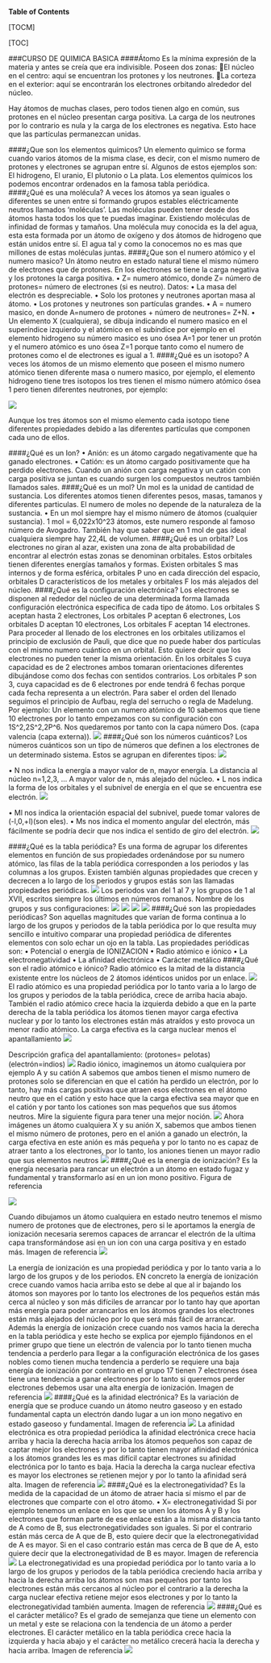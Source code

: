 **Table of Contents**

[TOCM]

[TOC]

###CURSO DE QUIMICA BASICA
####Átomo
Es la mínima expresión de la materia y antes se creía que era indivisible.
Poseen dos zonas:
El núcleo en el centro: aquí se encuentran los protones y los neutrones.
La corteza en el exterior: aquí se encontrarán los electrones orbitando alrededor del   núcleo.

Hay átomos de muchas clases, pero todos tienen algo en común, sus protones en el núcleo presentan carga positiva. La carga de los neutrones por lo contrario es nula y la carga de los electrones es negativa. Esto hace que las partículas permanezcan unidas.

####¿Que son los elementos químicos?
Un elemento químico se forma cuando varios átomos de la misma clase, es decir, con el mismo numero de protones y electrones se agrupan entre sí. Algunos de estos ejemplos son: El hidrogeno, El uranio, El plutonio o La plata. Los elementos químicos los podemos encontrar ordenados en la famosa tabla periódica.  
####¿Qué es una molécula?
A veces los átomos ya sean iguales o diferentes se unen entre si formando grupos estables eléctricamente neutros llamados ‘moléculas’. Las moléculas pueden tener desde dos átomos hasta todos los que te puedas imaginar. Existiendo moléculas de infinidad de formas y tamaños.
Una molécula muy conocida es la del agua, esta esta formada por un átomo de oxígeno y dos átomos de hidrogeno que están unidos entre sí. El agua tal y como la conocemos no es mas que millones de estas moléculas juntas.
####¿Que son el numero atómico y el numero masico?
Un átomo neutro en estado natural tiene el mismo número de electrones que de protones. En los electrones se tiene la carga negativa y los protones la carga positiva.
•	Z= numero atómico, donde Z= número de protones= número de electrones (si es neutro).
Datos:
•	La masa del electrón es despreciable.
•	Solo los protones y neutrones aportan masa al átomo.
•	Los protones y neutrones son partículas grandes.
•	A = numero masico, en donde A=numero de protones + número de neutrones= Z+N.
•	Un elemento X (cualquiera), se dibuja indicando el numero masico en el superíndice izquierdo y el atómico en el subíndice por ejemplo en el elemento hidrogeno su número masico es uno ósea A=1 por tener un protón y el numero atómico es uno ósea Z=1 porque tanto como el numero de protones como el de electrones es igual a 1.
####¿Qué es un isotopo?
A veces los átomos de un mismo elemento que poseen el mismo numero atómico tienen diferente masa o numero masico, por ejemplo, el elemento hidrogeno tiene tres isotopos los tres tienen el mismo número atómico ósea 1 pero tienen diferentes neutrones, por ejemplo:

![](https://github.com/FapCod/CursoBasicoDeQuimica/blob/master/Picture1.png)

Aunque los tres átomos son el mismo elemento cada isotopo tiene diferentes propiedades debido a las diferentes partículas que componen cada uno de ellos.

####¿Qué es un Ion?
•	Anión: es un átomo cargado negativamente que ha ganado electrones.
•	Catión: es un átomo cargado positivamente que ha perdido electrones.
Cuando un anión con carga negativa y un catión con carga positiva se juntan es cuando surgen los compuestos neutros también llamados sales.
####¿Qué es un mol?
Un mol es la unidad de cantidad de sustancia.
Los diferentes atomos tienen diferentes pesos, masas, tamanos y diferentes particulas.
El numero de moles no depende de la naturaleza de la sustancia.
•	En un mol siempre hay el mismo número de átomos (cualquier sustancia).
1 mol = 6,022x10^23 átomos, este numero responde al famoso número de Avogadro.
También hay que saber que en 1 mol de gas ideal cualquiera siempre hay 22,4L de volumen.
####¿Qué es un orbital? 
Los electrones no giran al azar, existen una zona de alta probabilidad de encontrar al electrón estas zonas se denominan orbitales.
Estos orbitales tienen diferentes energías tamaños y formas. Existen orbitales S mas internos y de forma esférica, orbitales P uno en cada dirección del espacio, orbitales D característicos de los metales y orbitales F los más alejados del núcleo.
####¿Qué es la configuración electrónica?
Los electrones se disponen al rededor del núcleo de una determinada forma llamada configuración electrónica especifica de cada tipo de átomo.
Los orbitales S aceptan hasta 2 electrones, Los orbitales P aceptan 6 electrones, Los orbitales D aceptan 10 electrones, Los orbitales F aceptan 14 electrones.
Para proceder al llenado de los electrones en los orbitales utilizamos el principio de exclusión de Pauli, que dice que no puede haber dos partículas con el mismo numero cuántico en un orbital. Esto quiere decir que los electrones no pueden tener la misma orientación.
En los orbitales S cuya capacidad es de 2 electrones ambos tomaran orientaciones diferentes dibujándose como dos fechas con sentidos contrarios.
Los orbitales P son 3, cuya capacidad es de 6 electrones por ende tendrá 6 fechas porque cada fecha representa a un electrón. Para saber el orden del llenado seguimos el principio de Aufbau, regla del serrucho o regla de Madelung.
Por ejemplo: Un elemento con un numero atómico de 10 sabemos que tiene 10 electrones por lo tanto empezamos con su configuración con 1S^2,2S^2,2P^6. Nos quedaremos por tanto con la capa número Dos. (capa valencia (capa externa)).
![](https://github.com/FapCod/CursoBasicoDeQuimica/blob/master/Picture2.png)
####¿Qué son los números cuánticos?
Los números cuánticos son un tipo de números que definen a los electrones de un determinado sistema. Estos se agrupan en diferentes tipos:
![](https://github.com/FapCod/CursoBasicoDeQuimica/blob/master/Picture33.png)

•	N nos indica la energía a mayor valor de n, mayor energía. La distancia al núcleo n=1,2,3, … A mayor valor de n, más alejado del núcleo.
•	L nos indica la forma de los orbitales y el subnivel de energía en el que se encuentra ese electrón.
![](https://github.com/FapCod/CursoBasicoDeQuimica/blob/master/Picture3.png)

•	Ml nos indica la orientación espacial del subnivel, puede tomar valores de (-l,0,+l)(son eles).
•	Ms nos indica el momento angular del electrón, más fácilmente se podría decir que nos indica el sentido de giro del electrón.
![](https://github.com/FapCod/CursoBasicoDeQuimica/blob/master/Picture4.png)

####¿Qué es la tabla periódica?
Es una forma de agrupar los diferentes elementos en función de sus propiedades ordenándose por su numero atómico, las filas de la tabla periódica corresponden a los periodos y las columnas a los grupos. Existen también algunas propiedades que crecen y decrecen a lo largo de los periodos y grupos estás son las llamadas propiedades periódicas.
![](https://github.com/FapCod/CursoBasicoDeQuimica/blob/master/Picture5.png)
Los periodos van del 1 al 7 y los grupos de 1 al XVII, escritos siempre los últimos en números romanos.
Nombre de los grupos y sus configuraciones:
![](https://github.com/FapCod/CursoBasicoDeQuimica/blob/master/Picture6.png)
![](https://github.com/FapCod/CursoBasicoDeQuimica/blob/master/Picture7.png)
![](https://github.com/FapCod/CursoBasicoDeQuimica/blob/master/Picture8.png)
![](https://github.com/FapCod/CursoBasicoDeQuimica/blob/master/Picture9.png)
####¿Qué son las propiedades periódicas?
Son aquellas magnitudes que varían de forma continua a lo largo de los grupos y periodos de la tabla periódica por lo que resulta muy sencillo e intuitivo comparar una propiedad periódica de diferentes elementos con solo echar un ojo en la tabla.
Las propiedades periódicas son:
•	Potencial o energía de IONIZACION
•	Radio atómico e iónico
•	La electronegatividad 
•	La afinidad electrónica 
•	Carácter metálico
####¿Qué son el radio atómico e iónico?
Radio atómico es la mitad de la distancia existente entre los núcleos de 2 átomos idénticos unidos por un enlace.
![](https://github.com/FapCod/CursoBasicoDeQuimica/blob/master/Picture10.png)
El radio atómico es una propiedad periódica por lo tanto varia a lo largo de los grupos y periodos de la tabla periódica, crece de arriba hacia abajo. También el radio atómico crece hacia la izquierda debido a que en la parte derecha de la tabla periódica los átomos tienen mayor carga efectiva nuclear y por lo tanto los electrones están más atraídos y esto provoca un menor radio atómico.
La carga efectiva es la carga nuclear menos el apantallamiento 
![](https://github.com/FapCod/CursoBasicoDeQuimica/blob/master/Picture11.png)

Descripción grafica del apantallamiento: (protones= pelotas) (electrón=indios)
![](https://github.com/FapCod/CursoBasicoDeQuimica/blob/master/Picture12.png)
Radio iónico, imaginemos un átomo cualquiera por ejemplo A y su catión A sabemos que ambos tienen el mismo numero de protones solo se diferencian en que el catión ha perdido un electrón, por lo tanto, hay más cargas positivas que atraen esos electrones en el átomo neutro que en el catión y esto hace que la carga efectiva sea mayor que en el catión y por tanto los cationes son mas pequeños que sus átomos neutros. Mire la siguiente figura para tener una mejor noción.
![](https://github.com/FapCod/CursoBasicoDeQuimica/blob/master/Picture13.png)
Ahora imágenes un átomo cualquiera X y su anión X, sabemos que ambos tienen el mismo número de protones, pero en el anión a ganado un electrón, la carga efectiva en este anión es más pequeña y por lo tanto no es capaz de atraer tanto a los electrones, por lo tanto, los aniones tienen un mayor radio que sus elementos neutros 
![](https://github.com/FapCod/CursoBasicoDeQuimica/blob/master/Picture14.png)
####¿Qué es la energía de ionización?
 Es la energía necesaria para rancar un electrón a un átomo en estado fugaz y fundamental y transformarlo así en un ion mono positivo. Figura de referencia 

![](https://github.com/FapCod/CursoBasicoDeQuimica/blob/master/Picture15.png)

Cuando dibujamos un átomo cualquiera en estado neutro tenemos el mismo numero de protones que de electrones, pero si le aportamos la energía de ionización necesaria seremos capaces de arrancar el electrón de la ultima capa transformándose asi en un ion con una carga positiva y en estado más. Imagen de referencia 
![](https://github.com/FapCod/CursoBasicoDeQuimica/blob/master/Picture16.png)

La energía de ionización es una propiedad periódica y por lo tanto varia a lo largo de los grupos y de los periodos. EN concreto la energía de ionización crece cuando vamos hacia arriba esto se debe al que al ir bajando los átomos son mayores por lo tanto los electrones de los pequeños están más cerca al núcleo y son más difíciles de arrancar por lo tanto hay que aportan más energía para poder arrancarlos en los átomos grandes los electrones están más alejados del núcleo por lo que será más fácil de arrancar. Además la energía de ionización crece cuando nos vamos hacia la derecha en la tabla periódica y este hecho se explica por ejemplo fijándonos en el primer grupo que tiene un electrón de valencia por lo tanto tienen mucha tendencia a perderlo para llegar a la configuración electrónica de los gases nobles como tienen mucha tendencia a perderlo se requiere una baja energía de ionización por contrario en el grupo 17 tienen 7 electrones ósea tiene una tendencia a ganar electrones por lo tanto si queremos perder electrones debemos usar una alta energía de ionización. Imagen de referencia 
![](https://github.com/FapCod/CursoBasicoDeQuimica/blob/master/Picture17.png)
####¿Qué es la afinidad electrónica?
Es la variación de energía que se produce cuando un átomo neutro gaseoso y en estado fundamental capta un electrón dando lugar a un ion mono negativo en estado gaseoso y fundamental. Imagen de referencia
![](https://github.com/FapCod/CursoBasicoDeQuimica/blob/master/Picture18.png)
La afinidad electrónica es otra propiedad periódica la afinidad electrónica crece hacia arriba y hacia la derecha hacia arriba los átomos pequeños son capaz de captar mejor los electrones y por lo tanto tienen mayor afinidad electrónica a los átomos grandes les es mas difícil captar electrones su afinidad electrónica por lo tanto es baja. Hacia la derecha la carga nuclear efectiva es mayor los electrones se retienen mejor y por lo tanto la afinidad será alta. Imagen de referencia 
![](https://github.com/FapCod/CursoBasicoDeQuimica/blob/master/Picture19.png)
####¿Qué es la electronegatividad?
Es la medida de la capacidad de un átomo de atraer hacia sí mismo el par de electrones que comparte con el otro átomo.
•	X= electronegatividad 
Si por ejemplo tenemos un enlace en los que se unen los átomos A y B y los electrones que forman parte de ese enlace están a la misma distancia tanto de A como de B, sus electronegatividades son iguales. Si por el contrario están más cerca de A que de B, esto quiere decir que la electronegatividad de A es mayor. Si en el caso contrario están mas cerca de B que de A, esto quiere decir que la electronegatividad de B es mayor. Imagen de referencia 
![](https://github.com/FapCod/CursoBasicoDeQuimica/blob/master/Picture20.png)
La electronegatividad es una propiedad periódica por lo tanto varia a lo largo de los grupos y periodos de la tabla periódica creciendo hacia arriba y hacia la derecha arriba los átomos son mas pequeños por tanto los electrones están más cercanos al núcleo por el contrario a la derecha la carga nuclear efectiva retiene mejor esos electrones y por lo tanto la electronegatividad también aumenta. Imagen de referencia
![](https://github.com/FapCod/CursoBasicoDeQuimica/blob/master/Picture21.png)
####¿Qué es el carácter metálico?
Es el grado de semejanza que tiene un elemento con un metal y este se relaciona con la tendencia de un átomo a perder electrones.
El carácter metálico en la tabla periódica crece hacia la izquierda y hacia abajo y el carácter no metálico crecerá hacia la derecha y hacia arriba. Imagen de referencia
![](https://github.com/FapCod/CursoBasicoDeQuimica/blob/master/Picture22.png)

